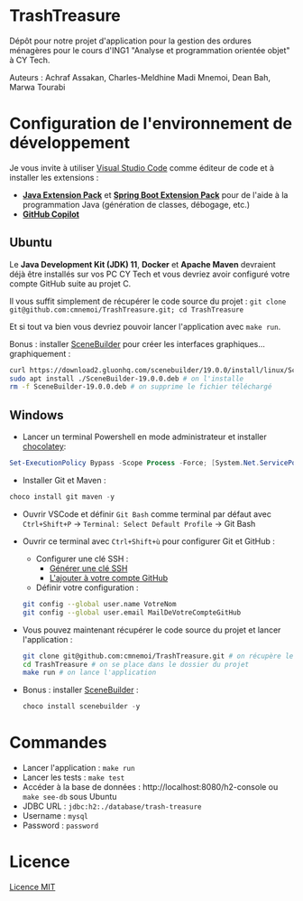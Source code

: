 # TrashTreasure

Dépôt pour notre projet d'application pour la gestion des ordures ménagères pour le cours d'ING1 "Analyse et programmation orientée objet" à CY Tech.

Auteurs : Achraf Assakan, Charles-Meldhine Madi Mnemoi, Dean Bah, Marwa Tourabi

# Configuration de l'environnement de développement

Je vous invite à utiliser [Visual Studio Code](https://code.visualstudio.com/) comme éditeur de code et à installer les extensions :
  -  [**Java Extension Pack**](https://marketplace.visualstudio.com/items?itemName=vscjava.vscode-java-pack) et [**Spring Boot Extension Pack**](https://marketplace.visualstudio.com/items?itemName=Pivotal.vscode-boot-dev-pack) pour de l'aide à la programmation Java (génération de classes, débogage, etc.)
  - [**GitHub Copilot**](https://marketplace.visualstudio.com/items?itemName=GitHub.copilot)

## Ubuntu

Le **Java Development Kit (JDK) 11**, **Docker** et **Apache Maven** devraient déjà être installés sur vos PC CY Tech et vous devriez avoir configuré votre compte GitHub suite au projet C.

Il vous suffit simplement de récupérer le code source du projet : `git clone git@github.com:cmnemoi/TrashTreasure.git; cd TrashTreasure`

Et si tout va bien vous devriez pouvoir lancer l'application avec `make run`.

Bonus : installer [SceneBuilder](https://gluonhq.com/products/scene-builder/) pour créer les interfaces graphiques... graphiquement :
  
  ```bash
  curl https://download2.gluonhq.com/scenebuilder/19.0.0/install/linux/SceneBuilder-19.0.0.deb -o SceneBuilder-19.0.0.deb # on télécharge SceneBuilder
  sudo apt install ./SceneBuilder-19.0.0.deb # on l'installe
  rm -f SceneBuilder-19.0.0.deb # on supprime le fichier téléchargé
  ```

## Windows

* Lancer un terminal Powershell en mode administrateur et installer [chocolatey](https://chocolatey.org/install): 

```powershell
Set-ExecutionPolicy Bypass -Scope Process -Force; [System.Net.ServicePointManager]::SecurityProtocol = [System.Net.ServicePointManager]::SecurityProtocol -bor 3072; iex ((New-Object System.Net.WebClient).DownloadString('https://community.chocolatey.org/install.ps1'))
```

* Installer Git et Maven :
```powershell
choco install git maven -y
```

* Ouvrir VSCode et définir `Git Bash` comme terminal par défaut avec `Ctrl+Shift+P` -> `Terminal: Select Default Profile` -> Git Bash

* Ouvrir ce terminal avec `Ctrl+Shift+ù` pour configurer Git et GitHub :
  * Configurer une clé SSH :
    * [Générer une clé SSH](https://docs.github.com/en/authentication/connecting-to-github-with-ssh/generating-a-new-ssh-key-and-adding-it-to-the-ssh-agent)
    * [L'ajouter à votre compte GitHub](https://docs.github.com/en/authentication/connecting-to-github-with-ssh/adding-a-new-ssh-key-to-your-github-account)
  * Définir votre configuration :
  ```bash
  git config --global user.name VotreNom
  git config --global user.email MailDeVotreCompteGitHub
  ```

* Vous pouvez maintenant récupérer le code source du projet et lancer l'application :
  ```bash
  git clone git@github.com:cmnemoi/TrashTreasure.git # on récupère le code source
  cd TrashTreasure # on se place dans le dossier du projet
  make run # on lance l'application
  ```

* Bonus : installer [SceneBuilder](https://gluonhq.com/products/scene-builder/) :
  
  ```powershell
  choco install scenebuilder -y
  ```

# Commandes

* Lancer l'application : `make run`
* Lancer les tests : `make test`
* Accéder à la base de données : http://localhost:8080/h2-console ou `make see-db` sous Ubuntu
 * JDBC URL : `jdbc:h2:./database/trash-treasure`
 * Username : `mysql`
 * Password : `password`

# Licence

[Licence MIT](LICENSE) 